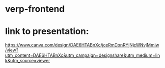 # verp-frontend

# link to presentation:

https://www.canva.com/design/DAE6HTABnXc/jceRmDonRYjNjcWNvjMmiw/view?utm_content=DAE6HTABnXc&utm_campaign=designshare&utm_medium=link&utm_source=viewer